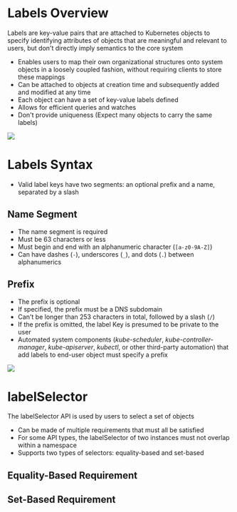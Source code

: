 # Labels Overview

Labels are key-value pairs that are attached to Kubernetes objects to specify identifying attributes of objects that are meaningful and relevant to users, but don't directly imply semantics to the core system

* Enables users to map their own organizational structures onto system objects in a loosely coupled fashion, without requiring clients to store these mappings
* Can be attached to objects at creation time and subsequently added and modified at any time
* Each object can have a set of key-value labels defined
* Allows for efficient queries and watches
* Don't provide uniqueness (Expect many objects to carry the same labels)

![](https://github.com/JonmarCorpuz/SecondBrain/blob/main/Assets/Whitespace.png)

# Labels Syntax

* Valid label keys have two segments: an optional prefix and a name, separated by a slash

## Name Segment

* The name segment is required
* Must be 63 characters or less
* Must begin and end with an alphanumeric character (`[a-z0-9A-Z]`)
* Can have dashes (`-`), underscores (`_`), and dots (`.`) between alphanumerics

## Prefix

* The prefix is optional
* If specified, the prefix must be a DNS subdomain
* Can't be longer than 253 characters in total, followed by a slash (`/`)
* If the prefix is omitted, the label Key is presumed to be private to the user
* Automated system components (*kube-scheduler*, *kube-controller-manager*, *kube-apiserver*, *kubectl*, or other third-party automation) that add labels to end-user object must specify a prefix

![](https://github.com/JonmarCorpuz/SecondBrain/blob/main/Assets/Whitespace.png)

# labelSelector

The labelSelector API is used by users to select a set of objects

* Can be made of multiple requirements that must all be satisfied
* For some API types, the labelSelector of two instances must not overlap within a namespace
* Supports two types of selectors: equality-based and set-based

## Equality-Based Requirement

## Set-Based Requirement
